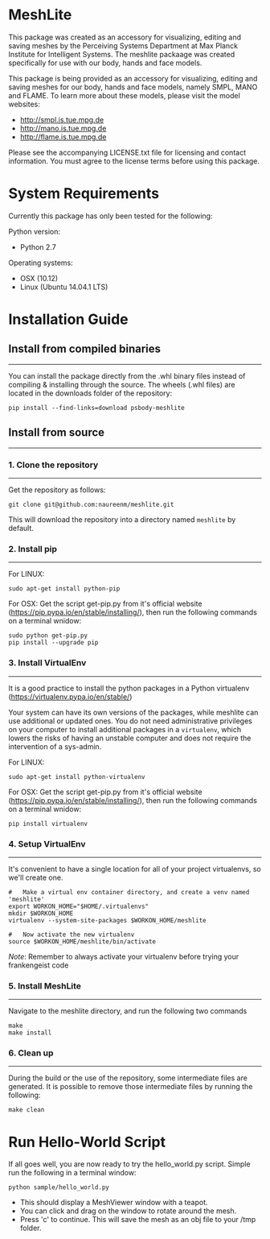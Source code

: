 MeshLite
========
This package was created as an accessory for visualizing, editing and saving meshes
by the Perceiving Systems Department at Max Planck Institute for Intelligent Systems. 
The meshlite packaage was created specifically for use with our body, hands and face models.

This package is being provided as an accessory for visualizing, editing and saving meshes for
our body, hands and face models, namely SMPL, MANO and FLAME. To learn more about these models,
please visit the model websites:

- http://smpl.is.tue.mpg.de
- http://mano.is.tue.mpg.de
- http://flame.is.tue.mpg.de

Please see the accompanying LICENSE.txt file for licensing and contact information. You must agree to the
license terms before using this package.


System Requirements
===================
Currently this package has only been tested for the following:

Python version:
- Python 2.7

Operating systems:
- OSX (10.12)
- Linux (Ubuntu 14.04.1 LTS)

Installation Guide
==================

## Install from compiled binaries
---------------------------------
You can install the package directly from the .whl binary files instead of compiling & installing through the
source. The wheels (.whl files) are located in the downloads folder of the repository:

```
pip install --find-links=download psbody-meshlite
```

## Install from source
-----------------------

### 1. Clone the repository
---------------------------
Get the repository as follows:

```
git clone git@github.com:naureenm/meshlite.git
```

This will download the repository into a directory named `meshlite` by default.


### 2. Install pip
-----------------

For LINUX:
```
sudo apt-get install python-pip
```


For OSX:
Get the script get-pip.py from it's official website (https://pip.pypa.io/en/stable/installing/),
then run the following commands on a terminal wnidow:

```
sudo python get-pip.py
pip install --upgrade pip
```


### 3. Install VirtualEnv
------------------------
It is a good practice to install the python packages in a Python virtualenv (https://virtualenv.pypa.io/en/stable/)

Your system can have its own versions of the packages, while meshlite can use additional or updated ones.
You do not need administrative privileges on your computer to install additional packages in a `virtualenv`, which
lowers the risks of having an unstable computer and does not require the intervention of a sys-admin.


For LINUX:
```
sudo apt-get install python-virtualenv
```

For OSX:
Get the script get-pip.py from it's official website (https://pip.pypa.io/en/stable/installing/),
then run the following commands on a terminal wnidow:

```
pip install virtualenv
```


### 4. Setup VirtualEnv
----------------------
It's convenient to have a single location for all of your project virtualenvs, so we'll create one.

```
#   Make a virtual env container directory, and create a venv named 'meshlite'
export WORKON_HOME="$HOME/.virtualenvs"
mkdir $WORKON_HOME
virtualenv --system-site-packages $WORKON_HOME/meshlite

#   Now activate the new virtualenv
source $WORKON_HOME/meshlite/bin/activate
```

*Note*: Remember to always activate your virtualenv before trying your frankengeist code



### 5. Install MeshLite
----------------------
Navigate to the meshlite directory, and run the following two commands

```
make
make install
```


### 6. Clean up
--------------
During the build or the use of the repository, some intermediate files are generated. It is possible to remove those intermediate
files by running the following:

```
make clean
```


Run Hello-World Script
======================
If all goes well, you are now ready to try the hello_world.py script. Simple run the following in a terminal window:

```
python sample/hello_world.py
```

- This should display a MeshViewer window with a teapot.
- You can click and drag on the window to rotate around the mesh.
- Press 'c' to continue. This will save the mesh as an obj file to your /tmp folder.
